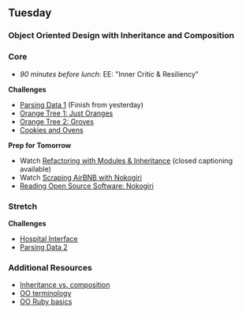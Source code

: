 ## Tuesday
### Object Oriented Design with Inheritance and Composition

### Core

- _90 minutes before lunch_: EE: "Inner Critic &amp; Resiliency"

**Challenges**

- [Parsing Data 1](../../../../parsing-data-1-csv-in-csv-out-challenge) (Finish from yesterday)
- [Orange Tree 1: Just Oranges](../../../../orange-tree-1-just-oranges-challenge)
- [Orange Tree 2: Groves](../../../../orange-tree-2-groves-challenge)
- [Cookies and Ovens](../../../../cookies-and-ovens-challenge)

**Prep for Tomorrow**
- Watch [Refactoring with Modules & Inheritance](https://talks.devbootcamp.com/refactoring-with-modules-and-inheritance) (closed captioning available)
- Watch [Scraping AirBNB with Nokogiri](https://talks.devbootcamp.com/nokogiri-web-scraping-airbnb)
- [Reading Open Source Software: Nokogiri](../readings/reading-oss/README.md)

### Stretch

**Challenges**

- [Hospital Interface](../../../../hospital-interface-challenge)
- [Parsing Data 2](../../../../parsing-data-2-csv-in-anything-out-challenge)

### Additional Resources
- [Inheritance vs. composition](http://ruby.learncodethehardway.org/book/ex44.html)
- [OO terminology](../resources/oop-terminology.md)
- [OO Ruby basics](http://www.tutorialspoint.com/ruby/ruby_object_oriented.htm)
